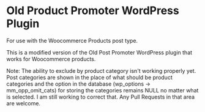 # Old Product Promoter WordPress Plugin

For use with the Woocommerce Products post type.

This is a modified version of the Old Post Promoter WordPress plugin that works for Woocommerce products.

Note: The ability to exclude by product category isn't working properly yet. Post categories are shown in the place of what should be product categories and the option in the database (wp_options -> mm_opp_omit_cats) for storing the categories remains NULL no matter what is selected. I am still working to correct that. Any Pull Requests in that area are welcome.
